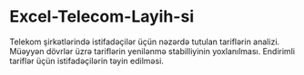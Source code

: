 # Excel-Telecom-Layih-si
Telekom şirkətlərində istifadəçilər üçün nəzərdə tutulan tariflərin analizi. Müəyyən dövrlər üzrə tariflərin yenilənmə stabilliyinin yoxlanılması. Endirimli tariflər üçün istifadəçilərin təyin edilməsi. 
